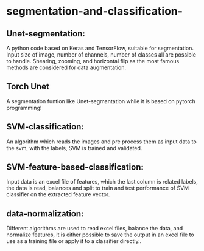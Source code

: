 # segmentation-and-classification-

## Unet-segmentation:
A python code based on Keras and TensorFlow, suitable for segmentation.  Input size of image, number of channels, number of classes all are possible to handle. Shearing, zooming, and horizontal flip as the most famous methods are considered for data augmentation.

## Torch Unet
A segmentation funtion like Unet-segmantation while it is based on pytorch programming!

## SVM-classification:
An algorithm which reads the images and pre process them as input data to the svm, with the labels, SVM is trained and validated.

## SVM-feature-based-classification:
Input data is an excel file of features, which the last column is related labels, the data is read, balances and split to train and test performance of SVM classifier on the extracted feature vector.
## data-normalization:
Different algorithms are used to read excel files, balance the data, and normalize features,
it is either possible to save the output in an excel file to use as a training file or apply it to a classifier directly..